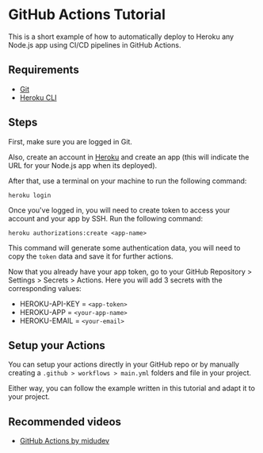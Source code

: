 # GitHub Actions Tutorial

This is a short example of how to automatically deploy to Heroku any Node.js app using CI/CD pipelines in GitHub Actions.

## Requirements

- [Git](https://git-scm.com/downloads)
- [Heroku CLI](https://devcenter.heroku.com/articles/heroku-cli)

## Steps

First, make sure you are logged in Git.

Also, create an account in [Heroku](https://www.heroku.com) and create an app (this will indicate the URL for your Node.js app when its deployed).

After that, use a terminal on your machine to run the following command: 

```
heroku login
```

Once you've logged in, you will need to create token to access your account and your app by SSH. Run the following command:

```
heroku authorizations:create <app-name>
```

This command will generate some authentication data, you will need to copy the `token` data and save it for further actions.

Now that you already have your app token, go to your GitHub Repository > Settings > Secrets > Actions. Here you will add 3 secrets with the corresponding values:

- HEROKU-API-KEY = `<app-token>`
- HEROKU-APP     = `<your-app-name>`
- HEROKU-EMAIL   = `<your-email>`

## Setup your Actions

You can setup your actions directly in your GitHub repo or by manually creating a `.github > workflows > main.yml` folders and file in your project.
  
Either way, you can follow the example written in this tutorial and adapt it to your project.
  
## Recommended videos
  
- [GitHub Actions by midudev](https://youtu.be/sIhm4YOMK6Q)
